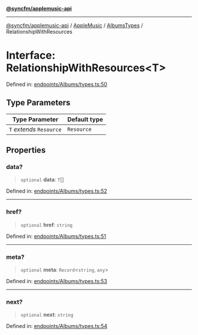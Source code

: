 [**@syncfm/applemusic-api**](../../../../../../README.md)

***

[@syncfm/applemusic-api](../../../../../../globals.md) / [AppleMusic](../../../README.md) / [AlbumsTypes](../README.md) / RelationshipWithResources

# Interface: RelationshipWithResources\<T\>

Defined in: [endpoints/Albums/types.ts:50](https://github.com/sync-fm/applemusic-api/blob/9ff258d5e3837a0cb0f9914911c5614d92f344ed/src/endpoints/Albums/types.ts#L50)

## Type Parameters

| Type Parameter | Default type |
| ------ | ------ |
| `T` *extends* `Resource` | `Resource` |

## Properties

### data?

> `optional` **data**: `T`[]

Defined in: [endpoints/Albums/types.ts:52](https://github.com/sync-fm/applemusic-api/blob/9ff258d5e3837a0cb0f9914911c5614d92f344ed/src/endpoints/Albums/types.ts#L52)

***

### href?

> `optional` **href**: `string`

Defined in: [endpoints/Albums/types.ts:51](https://github.com/sync-fm/applemusic-api/blob/9ff258d5e3837a0cb0f9914911c5614d92f344ed/src/endpoints/Albums/types.ts#L51)

***

### meta?

> `optional` **meta**: `Record`\<`string`, `any`\>

Defined in: [endpoints/Albums/types.ts:53](https://github.com/sync-fm/applemusic-api/blob/9ff258d5e3837a0cb0f9914911c5614d92f344ed/src/endpoints/Albums/types.ts#L53)

***

### next?

> `optional` **next**: `string`

Defined in: [endpoints/Albums/types.ts:54](https://github.com/sync-fm/applemusic-api/blob/9ff258d5e3837a0cb0f9914911c5614d92f344ed/src/endpoints/Albums/types.ts#L54)
